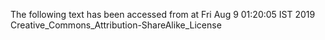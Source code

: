 The following text has been accessed from at Fri Aug 9 01:20:05 IST 2019
Creative_Commons_Attribution-ShareAlike_License
